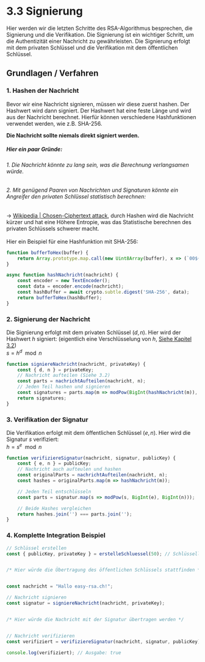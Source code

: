 # 3.3 Signierung
Hier werden wir die letzten Schritte des RSA-Algorithmus besprechen, die Signierung und die Verifikation. Die Signierung ist ein wichtiger Schritt, um die Authentizität einer Nachricht zu gewährleisten. Die Signierung erfolgt mit dem privaten Schlüssel und die Verifikation mit dem öffentlichen Schlüssel.

## Grundlagen / Verfahren

### 1. Hashen der Nachricht
Bevor wir eine Nachricht signieren, müssen wir diese zuerst hashen. Der Hashwert wird dann signiert. Der Hashwert hat eine feste Länge und wird aus der Nachricht berechnet. Hierfür können verschiedene Hashfunktionen verwendet werden, wie z.B. SHA-256.
<br>

**Die Nachricht sollte niemals direkt signiert werden.**
##### Hier ein paar Gründe:
###### 1. Die Nachricht könnte zu lang sein, was die Berechnung verlangsamen würde.
###### 2. Mit genügend Paaren von Nachrichten und Signaturen könnte ein Angreifer den privaten Schlüssel statistisch berechnen:
-> [Wikipedia | Chosen-Ciphertext attack](https://de.wikipedia.org/wiki/Chosen-Ciphertext-Angriff), durch Hashen wird die Nachricht kürzer und hat eine Höhere Entropie, was das Statistische berechnen des privaten Schlüssels schwerer macht.
<br>
<br>
Hier ein Beispiel für eine Hashfunktion mit SHA-256:

```javascript
function bufferToHex(buffer) {
    return Array.prototype.map.call(new Uint8Array(buffer), x => (`00${x.toString(16)}`).slice(-2)).join('');
}

async function hashNachricht(nachricht) {
    const encoder = new TextEncoder();
    const data = encoder.encode(nachricht);
    const hashBuffer = await crypto.subtle.digest('SHA-256', data);
    return bufferToHex(hashBuffer);
}
```

### 2. Signierung der Nachricht
Die Signierung erfolgt mit dem privaten Schlüssel $(d, n)$. Hier wird der Hashwert $h$ signiert: (eigentlich eine Verschlüsselung von $h$, [Siehe Kapitel 3.2](/article/10))
<br> 
$s = h^d \mod n$
<br>

```javascript
function signiereNachricht(nachricht, privateKey) {
    const { d, n } = privateKey;
    // Nachricht aufteilen (Siehe 3.2)
    const parts = nachrichtAufteilen(nachricht, n);
    // Jeden Teil hashen und signieren
    const signatures = parts.map(m => modPow(BigInt(hashNachricht(m)), BigInt(d), BigInt(n)));
    return signatures;
}
```

### 3. Verifikation der Signatur
Die Verifikation erfolgt mit dem öffentlichen Schlüssel $(e, n)$. Hier wird die Signatur $s$ verifiziert:
<br>
$h = s^e \mod n$
<br>

```javascript
function verifiziereSignatur(nachricht, signatur, publicKey) {
    const { e, n } = publicKey;
    // Nachricht auch aufteulen und hashen
    const originalParts = nachrichtAufteilen(nachricht, n);
    const hashes = originalParts.map(m => hashNachricht(m));

    // Jeden Teil entschlüsseln
    const parts = signatur.map(s => modPow(s, BigInt(e), BigInt(n)));

    // Beide Hashes vergleichen
    return hashes.join('') === parts.join('');
}
```

### 4. Komplette Integration Beispiel
```javascript
// Schlüssel erstellen
const { publicKey, privateKey } = erstelleSchluessel(50); // Schlüssellänge von 50 Bit


/* Hier würde die Übertragung des öffentlichen Schlüssels stattfinden */


const nachricht = "Hallo easy-rsa.ch!";

// Nachricht signieren
const signatur = signiereNachricht(nachricht, privateKey);


/* Hier würde die Nachricht mit der Signatur übertragen werden */


// Nachricht verifizieren
const verifiziert = verifiziereSignatur(nachricht, signatur, publicKey);

console.log(verifiziert); // Ausgabe: true
```
<br>
